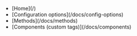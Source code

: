 <ul>
    <li>[Home](/)</li>
    <li>[Configuration options](/docs/config-options)</li>
    <li>[Methods](/docs/methods)</li>
    <li>[Components (custom tags)](/docs/components)</li>
</ul>